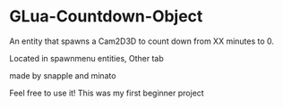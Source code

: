 # GLua-Countdown-Object
An entity that spawns a Cam2D3D to count down from XX minutes to 0.


Located in spawnmenu entities, Other tab

made by snapple and minato

Feel free to use it! This was my first beginner project
